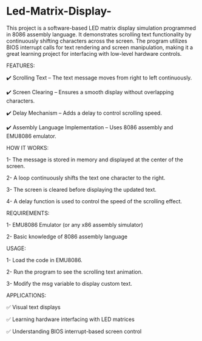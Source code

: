 # Led-Matrix-Display-

This project is a software-based LED matrix display simulation programmed in 8086 assembly language. It demonstrates scrolling text functionality by continuously shifting characters across the screen. The program utilizes BIOS interrupt calls for text rendering and screen manipulation, making it a great learning project for interfacing with low-level hardware controls.

FEATURES:

✔️ Scrolling Text – The text message moves from right to left continuously.

✔️ Screen Clearing – Ensures a smooth display without overlapping characters.

✔️ Delay Mechanism – Adds a delay to control scrolling speed.

✔️ Assembly Language Implementation – Uses 8086 assembly and EMU8086 emulator.

HOW IT WORKS:

1- The message is stored in memory and displayed at the center of the screen.

2- A loop continuously shifts the text one character to the right.

3- The screen is cleared before displaying the updated text.

4- A delay function is used to control the speed of the scrolling effect.

REQUIREMENTS:

1- EMU8086 Emulator (or any x86 assembly simulator)

2- Basic knowledge of 8086 assembly language

USAGE:

1- Load the code in EMU8086.

2- Run the program to see the scrolling text animation.

3- Modify the msg variable to display custom text.

APPLICATIONS:

✅ Visual text displays

✅ Learning hardware interfacing with LED matrices

✅ Understanding BIOS interrupt-based screen control
